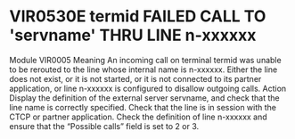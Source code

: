 # VIR0530E termid FAILED CALL TO 'servname' THRU LINE n-xxxxxx
Module
    	VIR0005
Meaning
    An incoming call on terminal termid was unable to be rerouted to the line whose internal name is n-xxxxxx. Either the line does not exist, or it is not started, or it is not connected to its partner application, or line n-xxxxxx is configured to disallow outgoing calls.
Action
    Display the definition of the external server servname, and check that the line name is correctly specified. Check that the line is in session with the CTCP or partner application. Check the definition of line n-xxxxxx and ensure that the “Possible calls” field is set to 2 or 3.
